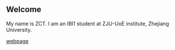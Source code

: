 ## Welcome 

My name is ZCT. 
I am an IBI1 student at ZJU-UoE institute, Zhejiang University.















[webpage](https://c.zju.edu.cn/) 

